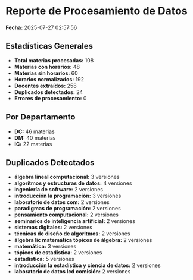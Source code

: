 # Reporte de Procesamiento de Datos

**Fecha:** 2025-07-27 02:57:56

## Estadísticas Generales

- **Total materias procesadas:** 108
- **Materias con horarios:** 48
- **Materias sin horarios:** 60
- **Horarios normalizados:** 192
- **Docentes extraídos:** 258
- **Duplicados detectados:** 24
- **Errores de procesamiento:** 0

## Por Departamento

- **DC:** 46 materias
- **DM:** 40 materias
- **IC:** 22 materias

## Duplicados Detectados

- **álgebra lineal computacional:** 3 versiones
- **algoritmos y estructuras de datos:** 4 versiones
- **ingeniería de software:** 2 versiones
- **introducción la programación:** 3 versiones
- **laboratorio de datos com:** 2 versiones
- **paradigmas de programación:** 2 versiones
- **pensamiento computacional:** 2 versiones
- **seminarios de inteligencia artificial:** 2 versiones
- **sistemas digitales:** 2 versiones
- **técnicas de diseño de algoritmos:** 2 versiones
- **álgebra lic matemática tópicos de álgebra:** 2 versiones
- **matemática:** 3 versiones
- **tópicos de estadística:** 2 versiones
- **estadística:** 5 versiones
- **introducción la estadística y ciencia de datos:** 2 versiones
- **laboratorio de datos lcd comisión:** 2 versiones
